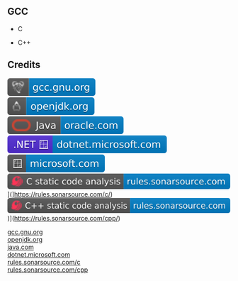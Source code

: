 GCC
---

- C

- C++

Credits
-------
[![image](
Credits/gcc.gnu.org.svg?raw=true)](https://gcc.gnu.org/)  
[![image](
Credits/openjdk.org.svg?raw=true)](https://openjdk.org/)  
[![image](
Credits/Java-oracle.com.svg?raw=true)](https://oracle.com/java/)  
[![image](
Credits/dotnet.microsoft.com.svg?raw=true)](https://dotnet.microsoft.com/)  
[![image](
Credits/microsoft.com.svg?raw=true)](https://microsoft.com/)  
![image](
Credits/C-static-code-analysis-rules.sonarsource.com.svg?raw=true)](]https://rules.sonarsource.com/c/)  
![image](
Credits/CPP-static-code-analysis-rules.sonarsource.com.svg?raw=true))](https://rules.sonarsource.com/cpp/)


[gcc.gnu.org](https://gcc.gnu.org/)  
[openjdk.org](https://openjdk.org/)  
[java.com](https://java.com/)  
[dotnet.microsoft.com](https://dotnet.microsoft.com/)  
[rules.sonarsource.com/c](https://rules.sonarsource.com/c/)  
[rules.sonarsource.com/cpp](https://rules.sonarsource.com/cpp/)

